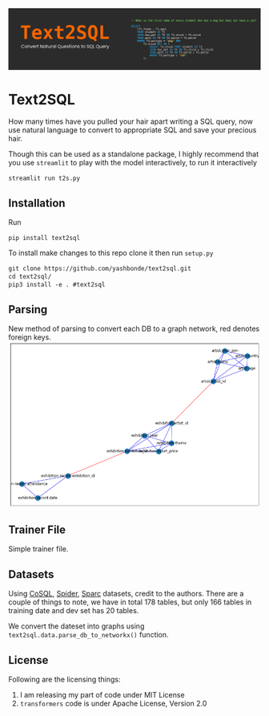 <img src="assets/header.png">

# Text2SQL

How many times have you pulled your hair apart writing a SQL query, now use natural language to convert to appropriate SQL and save your precious hair.

Though this can be used as a standalone package, I highly recommend that you use `streamlit` to play with the model interactively, to run it interactively
```
streamlit run t2s.py
```

## Installation

Run
```
pip install text2sql
```

To install make changes to this repo clone it then run `setup.py`
```
git clone https://github.com/yashbonde/text2sql.git
cd text2sql/
pip3 install -e . #text2sql
```

## Parsing

New method of parsing to convert each DB to a graph network, red denotes foreign keys.
<img src="assets/dbvis.png">

## Trainer File

Simple trainer file.

## Datasets

Using [CoSQL](https://yale-lily.github.io/cosql), [Spider](https://yale-lily.github.io/spider), [Sparc](https://yale-lily.github.io/sparc) datasets, credit to the authors. There are a couple of things to note, we have in total 178 tables, but only 166 tables in training date and dev set has 20 tables.

We convert the dateset into graphs using `text2sql.data.parse_db_to_networkx()` function. 


## License

Following are the licensing things:
1. I am releasing my part of code under MIT License
2. `transformers` code is under Apache License, Version 2.0

